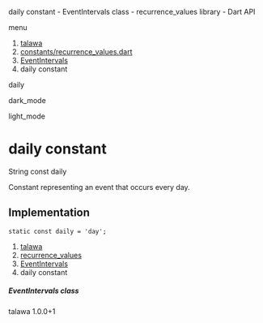 




daily constant - EventIntervals class - recurrence\_values library - Dart API







menu

1. [talawa](../../index.html)
2. [constants/recurrence\_values.dart](../../constants_recurrence_values/constants_recurrence_values-library.html)
3. [EventIntervals](../../constants_recurrence_values/EventIntervals-class.html)
4. daily constant

daily


dark\_mode

light\_mode




# daily constant


String
const daily

Constant representing an event that occurs every day.


## Implementation

```
static const daily = 'day';
```

 


1. [talawa](../../index.html)
2. [recurrence\_values](../../constants_recurrence_values/constants_recurrence_values-library.html)
3. [EventIntervals](../../constants_recurrence_values/EventIntervals-class.html)
4. daily constant

##### EventIntervals class





talawa
1.0.0+1






